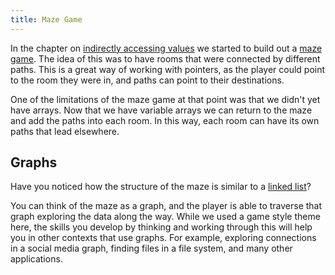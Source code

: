 ```yaml
---
title: Maze Game
---
```


In the chapter on [indirectly accessing values](../../../4-indirect-access/0-overview) we started to build out a [maze game](../../../4-indirect-access/2-put-together/02-maze). The idea of this was to have rooms that were connected by different paths. This is a great way of working with pointers, as the player could point to the room they were in, and paths can point to their destinations.

One of the limitations of the maze game at that point was that we didn't yet have arrays. Now that we have variable arrays we can return to the maze and add the paths into each room. In this way, each room can have its own paths that lead elsewhere.

## Graphs

Have you noticed how the structure of the maze is similar to a [linked list](../../../6-deep-dive-memory/2-put-together/03-0-linked-list)?

You can think of the maze as a graph, and the player is able to traverse that graph exploring the data along the way. While we used a game style theme here, the skills you develop by thinking and working through this will help you in other contexts that use graphs. For example, exploring connections in a social media graph, finding files in a file system, and many other applications.
